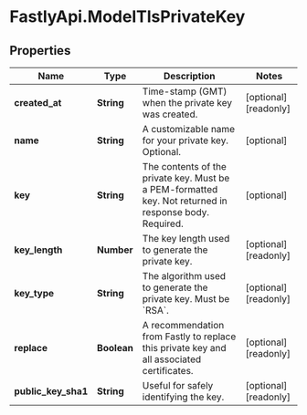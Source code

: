 # FastlyApi.ModelTlsPrivateKey

## Properties

Name | Type | Description | Notes
------------ | ------------- | ------------- | -------------
**created_at** | **String** | Time-stamp (GMT) when the private key was created. | [optional] [readonly] 
**name** | **String** | A customizable name for your private key. Optional. | [optional] 
**key** | **String** | The contents of the private key. Must be a PEM-formatted key. Not returned in response body. Required. | [optional] 
**key_length** | **Number** | The key length used to generate the private key. | [optional] [readonly] 
**key_type** | **String** | The algorithm used to generate the private key. Must be &#x60;RSA&#x60;. | [optional] [readonly] 
**replace** | **Boolean** | A recommendation from Fastly to replace this private key and all associated certificates. | [optional] [readonly] 
**public_key_sha1** | **String** | Useful for safely identifying the key. | [optional] [readonly] 


